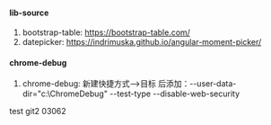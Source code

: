 
#### lib-source

1. bootstrap-table: https://bootstrap-table.com/
2. datepicker: https://indrimuska.github.io/angular-moment-picker/

#### chrome-debug
1. chrome-debug: 新建快捷方式-->目标 后添加：--user-data-dir="c:\ChromeDebug" --test-type --disable-web-security

test git2 03062
